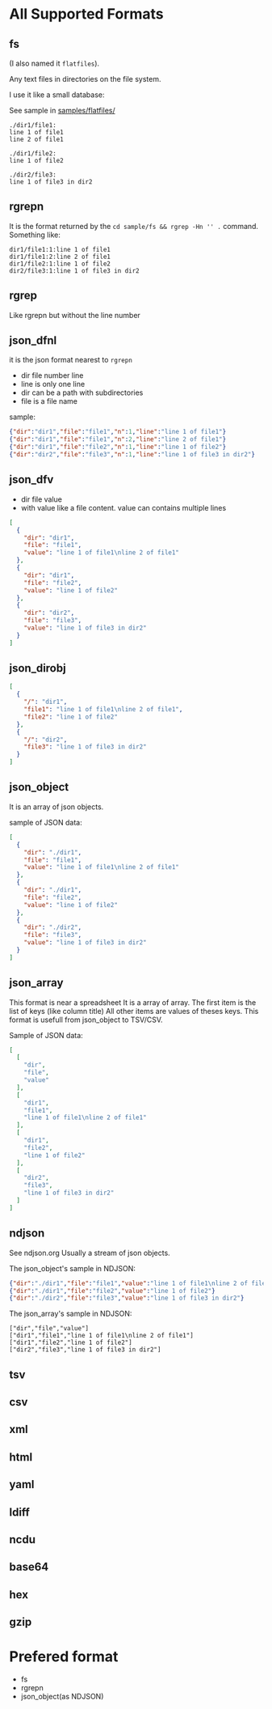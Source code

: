 
# All Supported Formats


## fs

(I also named it `flatfiles`).

Any text files in directories on the file system.

I use it like a small database:

See sample in [samples/flatfiles/](./samples/flatfiles/)

```
./dir1/file1:
line 1 of file1
line 2 of file1

./dir1/file2:
line 1 of file2

./dir2/file3:
line 1 of file3 in dir2
```


## rgrepn

It is the format returned by the `cd sample/fs && rgrep -Hn '' .` command.
Something like:
```
dir1/file1:1:line 1 of file1
dir1/file1:2:line 2 of file1
dir1/file2:1:line 1 of file2
dir2/file3:1:line 1 of file3 in dir2
```


## rgrep

Like rgrepn but without the line number


## json_dfnl

it is the json format nearest to `rgrepn`

- dir file number line
- line is only one line
- dir can be a path with subdirectories
- file is a file name

sample:
```json
{"dir":"dir1","file":"file1","n":1,"line":"line 1 of file1"}
{"dir":"dir1","file":"file1","n":2,"line":"line 2 of file1"}
{"dir":"dir1","file":"file2","n":1,"line":"line 1 of file2"}
{"dir":"dir2","file":"file3","n":1,"line":"line 1 of file3 in dir2"}
```


## json_dfv

- dir file value
- with value like a file content. value can contains multiple lines

```json
[
  {
    "dir": "dir1",
    "file": "file1",
    "value": "line 1 of file1\nline 2 of file1"
  },
  {
    "dir": "dir1",
    "file": "file2",
    "value": "line 1 of file2"
  },
  {
    "dir": "dir2",
    "file": "file3",
    "value": "line 1 of file3 in dir2"
  }
]
```


## json_dirobj

```json
[
  {
    "/": "dir1",
    "file1": "line 1 of file1\nline 2 of file1",
    "file2": "line 1 of file2"
  },
  {
    "/": "dir2",
    "file3": "line 1 of file3 in dir2"
  }
]
```


## json_object

It is an array of json objects.

sample of JSON data:
```json
[
  {
    "dir": "./dir1",
    "file": "file1",
    "value": "line 1 of file1\nline 2 of file1"
  },
  {
    "dir": "./dir1",
    "file": "file2",
    "value": "line 1 of file2"
  },
  {
    "dir": "./dir2",
    "file": "file3",
    "value": "line 1 of file3 in dir2"
  }
]
```


## json_array

This format is near a spreadsheet
It is a array of array.
The first item is the list of keys (like column title)
All other items are values of theses keys.
This format is usefull from json_object to TSV/CSV.

Sample of JSON data:
```json
[
  [
    "dir",
    "file",
    "value"
  ],
  [
    "dir1",
    "file1",
    "line 1 of file1\nline 2 of file1"
  ],
  [
    "dir1",
    "file2",
    "line 1 of file2"
  ],
  [
    "dir2",
    "file3",
    "line 1 of file3 in dir2"
  ]
]
```


## ndjson

See ndjson.org
Usually a stream of json objects.

The json_object's sample in NDJSON:
```json
{"dir":"./dir1","file":"file1","value":"line 1 of file1\nline 2 of file1"}
{"dir":"./dir1","file":"file2","value":"line 1 of file2"}
{"dir":"./dir2","file":"file3","value":"line 1 of file3 in dir2"}
```

The json_array's sample in NDJSON:
```ndjson
["dir","file","value"]
["dir1","file1","line 1 of file1\nline 2 of file1"]
["dir1","file2","line 1 of file2"]
["dir2","file3","line 1 of file3 in dir2"]
```


## tsv

## csv

## xml

## html

## yaml

## ldiff

## ncdu

## base64

## hex

## gzip



# Prefered format

- fs
- rgrepn
- json_object(as NDJSON)


